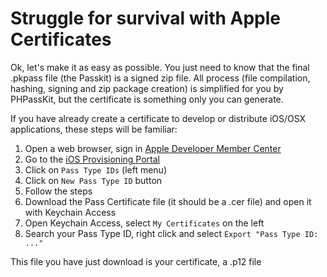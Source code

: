 Struggle for survival with Apple Certificates
=============================================

Ok, let's make it as easy as possible. You just need to know that the final .pkpass file (the Passkit) is a signed zip file. All process (file compilation, hashing, signing and zip package creation) is simplified for you by PHPassKit, but the certificate is something only you can generate.

If you have already create a certificate to develop or distribute iOS/OSX applications, these steps will be familiar:

1. Open a web browser, sign in [Apple Developer Member Center][admc]
2. Go to the [iOS Provisioning Portal][iospv]
3. Click on `Pass Type IDs` (left menu)
4. Click on `New Pass Type ID` button
5. Follow the steps
6. Download the Pass Certificate file (it should be a .cer file) and open it with Keychain Access
7. Open Keychain Access, select `My Certificates` on the left
8. Search your Pass Type ID, right click and select `Export "Pass Type ID: ..."`

This file you have just download is your certificate, a .p12 file

[admc]: https://developer.apple.com/membercenter
[iospv]: https://developer.apple.com/ios/manage/overview/index.action